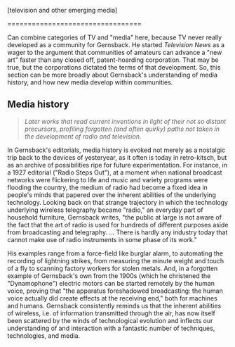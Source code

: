 [television and other emerging media]

=================================

Can combine categories of TV and "media" here, because TV never really developed as a community for Gernsback.  He started *Television News* as a wager to the argument that communities of amateurs can advance a "new art" faster than any closed off, patent-hoarding corporation.  That may be true, but the corporations dictated the terms of that development.  So, this section can be more broadly about Gernsback's understanding of media history, and how new media develop within communities.

## Media history

> *Later works that read current inventions in light of their not so distant precursors, profiling forgotten (and often quirky) paths not taken in the development of radio and television.*

In Gernsback's editorials, media history is evoked not merely as a nostalgic trip back to the devices of yesteryear, as it often is today in retro-kitsch, but as an archive of possibilities ripe for future experimentation. For instance, in a 1927 editorial ("Radio Steps Out"), at a moment when national broadcast networks were flickering to life and music and variety programs were flooding the country, the medium of radio had become a fixed idea in people's minds that papered over the inherent abilities of the underlying technology. Looking back on that strange trajectory in which the technology underlying wireless telegraphy became "radio," an everyday part of household furniture, Gernsback writes, "the public at large is not aware of the fact that the art of radio is used for hundreds of different purposes aside from broadcasting and telegraphy. … There is hardly any industry today that cannot make use of radio instruments in some phase of its work."

His examples range from a force-field like burglar alarm, to automating the recording of lightning strikes, from measuring the minute weight and touch of a fly to scanning factory workers for stolen metals. And, in a forgotten example of Gernsback's own from the 1900s (which he christened the "Dynamophone") electric motors can be started remotely by the human voice, proving that "the apparatus foreshadowed broadcasting: the human voice actually did create effects at the receiving end," both for machines and humans.  Gernsback consistently reminds us that the inherent abilities of wireless, i.e. of information transmitted through the air, has now itself been scattered by the winds of technological evolution and inflects our understanding of and interaction with a fantastic number of techniques, technologies, and media.